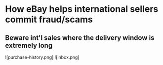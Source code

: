 # How eBay helps international sellers commit fraud/scams

## Beware int'l sales where the delivery window is extremely long

![purchase-history.png]
![inbox.png]
